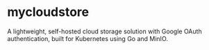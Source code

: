 # mycloudstore
A lightweight, self-hosted cloud storage solution with Google OAuth authentication, built for Kubernetes using Go and MinIO.
